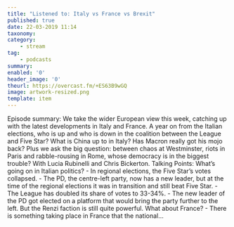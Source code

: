 ```yaml
---
title: "Listened to: Italy vs France vs Brexit"
published: true
date: 22-03-2019 11:14
taxonomy:
category:
	- stream
tag:
	- podcasts
summary:
enabled: '0'
header_image: '0'
theurl: https://overcast.fm/+ES63B9wGQ
image: artwork-resized.png
template: item
---
```

 
Episode summary: We take the wider European view this week, catching up with the latest developments in Italy and France. A year on from the Italian elections, who is up and who is down in the coalition between the League and Five Star? What is China up to in Italy? Has Macron really got his mojo back? Plus we ask the big question: between chaos at Westminster, riots in Paris and rabble-rousing in Rome, whose democracy is in the biggest trouble? With Lucia Rubinelli and Chris Bickerton. Talking Points: What’s going on in Italian politics? - In regional elections, the Five Star’s votes collapsed. - The PD, the centre-left party, now has a new leader, but at the time of the regional elections it was in transition and still beat Five Star. - The League has doubled its share of votes to 33-34%. - The new leader of the PD got elected on a platform that would bring the party further to the left. But the Renzi faction is still quite powerful. What about France? - There is something taking place in France that the national…
